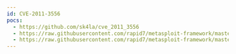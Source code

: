 ```yaml
---
id: CVE-2011-3556
pocs:
  - https://github.com/sk4la/cve_2011_3556
  - https://raw.githubusercontent.com/rapid7/metasploit-framework/master/modules/auxiliary/scanner/misc/java_rmi_server.rb
  - https://raw.githubusercontent.com/rapid7/metasploit-framework/master/modules/exploits/multi/misc/java_rmi_server.rb
---
```

